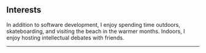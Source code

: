 <section class="resume-section p-3 p-lg-5 d-flex align-items-center" id="interests">
    <div class="w-100">
        <h2 class="mb-5">Interests</h2>
        <p>In addition to software development, I enjoy spending time outdoors, skateboarding, and visiting the beach in the warmer months. Indoors, I enjoy hosting intellectual debates with friends.</p>
    </div>
</section>
<hr class="m-0">
